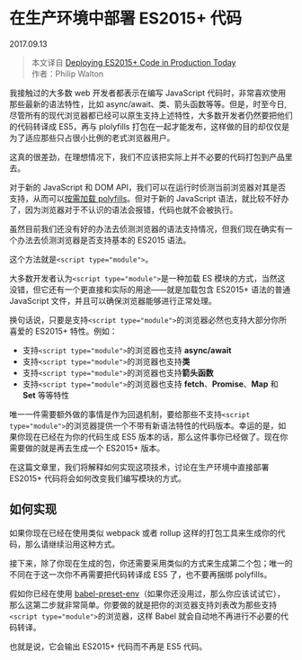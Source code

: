 # 在生产环境中部署 ES2015+ 代码
2017.09.13
> 本文译自 [Deploying ES2015+ Code in Production Today](https://philipwalton.com/articles/deploying-es2015-code-in-production-today/)  
> 作者：Philip Walton

我接触过的大多数 web 开发者都表示在编写 JavaScript 代码时，非常喜欢使用那些最新的语法特性，比如 async/await、类、箭头函数等等。但是，时至今日,尽管所有的现代浏览器都已经可以原生支持上述特性，大多数开发者仍然要把他们的代码转译成 ES5，再与 plolyfills 打包在一起才能发布，这样做的目的却仅仅是为了适应那些只占很小比例的老式浏览器用户。

这真的很差劲，在理想情况下，我们不应该把实际上并不必要的代码打包到产品里去。

对于新的 JavaScript 和 DOM API，我们可以在运行时侦测当前浏览器对其是否支持，从而可以[按需加载 polyfills](https://philipwalton.com/articles/loading-polyfills-only-when-needed/)。但对于新的 JavaScript 语法，就比较不好办了，因为浏览器对于不认识的语法会报错，代码也就不会被执行。

虽然目前我们还没有好的办法去侦测浏览器的语法支持情况，但我们现在确实有一个办法去侦测浏览器是否支持基本的 ES2015 语法。

这个方法就是```<script type="module">```。

大多数开发者认为```<script type="module">```是一种加载 ES 模块的方式，当然这没错，但它还有一个更直接和实际的用途——就是加载包含 ES2015+ 语法的普通 JavaScript 文件，并且可以确保浏览器能够进行正常处理。

换句话说，只要是支持```<script type="module">```的浏览器必然也支持大部分你所喜爱的 ES2015+ 特性。例如：

* 支持```<script type="module">```的浏览器也支持 **async/await**
* 支持```<script type="module">```的浏览器也支持**类**
* 支持```<script type="module">```的浏览器也支持**箭头函数**
* 支持```<script type="module">```的浏览器也支持  **fetch**、**Promise**、**Map** 和 **Set** 等等特性

唯一一件需要额外做的事情是作为回退机制，要给那些不支持```<script type="module">```的浏览器提供一个不带有新语法特性的代码版本。幸运的是，如果你现在已经在为你的代码生成 ES5 版本的话，那么这件事你已经做了。现在你需要做的就是再去生成一个 ES2015+ 版本。

在这篇文章里，我们将解释如何实现这项技术，讨论在生产环境中直接部署 ES2015+ 代码将会如何改变我们编写模块的方式。

## 如何实现
如果你现在已经在使用类似 webpack 或者 rollup 这样的打包工具来生成你的代码，那么请继续沿用这种方式。

接下来，除了你现在生成的包，你还需要采用类似的方式来生成第二个包；唯一的不同在于这一次你不再需要把代码转译成 ES5 了，也不要再捆绑 polyfills。

假如你已经在使用 [babel-preset-env](https://github.com/babel/babel-preset-env)（如果你还没用过，那么你应该试试它），那么这第二步就非常简单。你要做的就是把你的浏览器支持刘表改为那些支持```<script type="module">```的浏览器，这样 Babel 就会自动地不再进行不必要的代码转译。

也就是说，它会输出 ES2015+ 代码而不再是 ES5 代码。